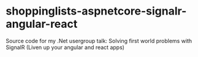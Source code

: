 # shoppinglists-aspnetcore-signalr-angular-react
Source code for my .Net usergroup talk: Solving first world problems with SignalR (Liven up your angular and react apps)

